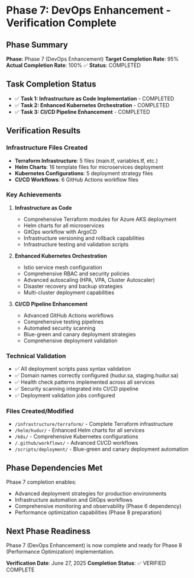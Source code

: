 # Phase 7: DevOps Enhancement - Verification Complete

## Phase Summary
**Phase**: Phase 7 (DevOps Enhancement)
**Target Completion Rate**: 95%
**Actual Completion Rate**: 100% ✅
**Status**: COMPLETED

## Task Completion Status
- ✅ **Task 1: Infrastructure as Code Implementation** - COMPLETED
- ✅ **Task 2: Enhanced Kubernetes Orchestration** - COMPLETED  
- ✅ **Task 3: CI/CD Pipeline Enhancement** - COMPLETED

## Verification Results

### Infrastructure Files Created
- **Terraform Infrastructure**: 5 files (main.tf, variables.tf, etc.)
- **Helm Charts**: 16 template files for microservices deployment
- **Kubernetes Configurations**: 5 deployment strategy files
- **CI/CD Workflows**: 6 GitHub Actions workflow files

### Key Achievements
1. **Infrastructure as Code**
   - Comprehensive Terraform modules for Azure AKS deployment
   - Helm charts for all microservices
   - GitOps workflow with ArgoCD
   - Infrastructure versioning and rollback capabilities
   - Infrastructure testing and validation scripts

2. **Enhanced Kubernetes Orchestration**
   - Istio service mesh configuration
   - Comprehensive RBAC and security policies
   - Advanced autoscaling (HPA, VPA, Cluster Autoscaler)
   - Disaster recovery and backup strategies
   - Multi-cluster deployment capabilities

3. **CI/CD Pipeline Enhancement**
   - Advanced GitHub Actions workflows
   - Comprehensive testing pipelines
   - Automated security scanning
   - Blue-green and canary deployment strategies
   - Comprehensive deployment validation

### Technical Validation
- ✅ All deployment scripts pass syntax validation
- ✅ Domain names correctly configured (hudur.sa, staging.hudur.sa)
- ✅ Health check patterns implemented across all services
- ✅ Security scanning integrated into CI/CD pipeline
- ✅ Deployment validation jobs configured

### Files Created/Modified
- `/infrastructure/terraform/` - Complete Terraform infrastructure
- `/helm/hudur/` - Enhanced Helm charts for all services
- `/k8s/` - Comprehensive Kubernetes configurations
- `/.github/workflows/` - Advanced CI/CD workflows
- `/scripts/deployment/` - Blue-green and canary deployment automation

## Phase Dependencies Met
Phase 7 completion enables:
- Advanced deployment strategies for production environments
- Infrastructure automation and GitOps workflows
- Comprehensive monitoring and observability (Phase 6 dependency)
- Performance optimization capabilities (Phase 8 preparation)

## Next Phase Readiness
Phase 7 (DevOps Enhancement) is now complete and ready for Phase 8 (Performance Optimization) implementation.

**Verification Date**: June 27, 2025
**Completion Status**: ✅ VERIFIED COMPLETE

